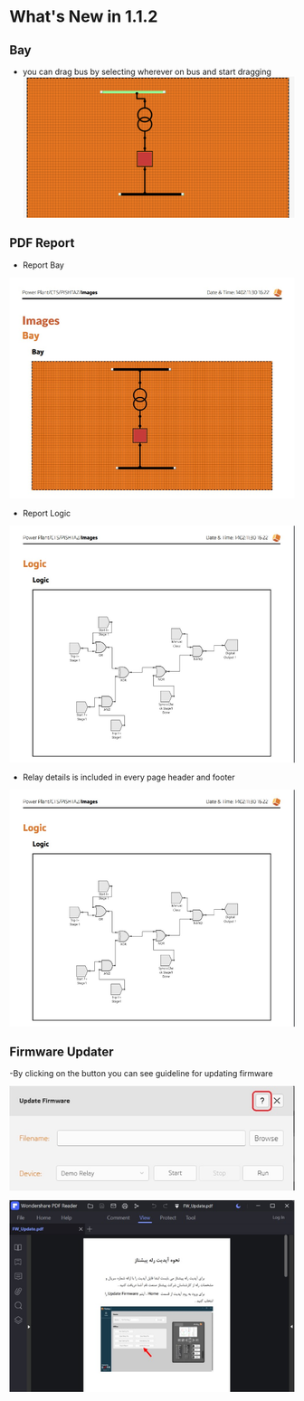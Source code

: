 # What's New in 1.1.2

## Bay


- you can drag bus by selecting wherever on bus and start dragging 
![bus-drag](../../../images/release-notes/v1.1.2/bus-drag.gif)


## PDF Report 


- Report Bay

![report-bay](../../../images/release-notes/v1.1.2/report-bay.jpg)

- Report Logic

![report-bay](../../../images/release-notes/v1.1.2/report-logic.jpg)

- Relay details is included in every page header and footer

![report-bay](../../../images/release-notes/v1.1.2/report-logic.jpg)

## Firmware Updater 

-By clicking on the button you can see guideline for updating firmware 

![help-firmware-update](../../../images/release-notes/v1.1.2/help-firmware-update.jpg)

![help-firmware-update-file](../../../images/release-notes/v1.1.2/help-firmware-update-file.jpg)
